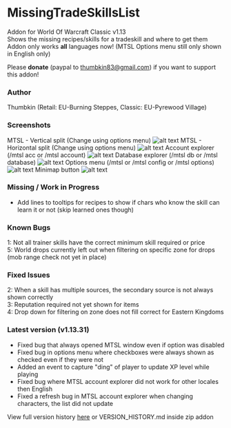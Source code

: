# MissingTradeSkillsList
Addon for World Of Warcraft Classic v1.13  
Shows the missing recipes/skills for a tradeskill and where to get them  
Addon only works **all** languages now! (MTSL Options menu still only shown in English only)  

Please **donate** (paypal to thumbkin83@gmail.com) if you want to support this addon!

### Author
Thumbkin (Retail: EU-Burning Steppes, Classic: EU-Pyrewood Village)

### Screenshots
MTSL - Vertical split (Change using options menu)
![alt text](http://mtsl.ddns.net/images/mtsl_main.png "Missing TradeSkills List - Vertical Split")
MTSL - Horizontal split (Change using options menu)
![alt text](http://mtsl.ddns.net/images/mtsl_main_horizontal.png "Missing TradeSkills List - Horizontal Split")
Account explorer (/mtsl acc or /mtsl account)
![alt text](http://mtsl.ddns.net/images/mtsl_account.png "Missing TradeSkills List - Account explorer")
Database explorer (/mtsl db or /mtsl database)
![alt text](http://mtsl.ddns.net/images/mtsl_database.png "Missing TradeSkills List - Database explorer")
Options menu (/mtsl or /mtsl config or /mtsl options)
![alt text](http://mtsl.ddns.net/images/mtsl_options.png "Missing TradeSkills List - Options menu")
Minimap button
![alt text](http://mtsl.ddns.net/images/mtsl_minimap.png "Missing TradeSkills List - Options menu")

### Missing / Work in Progress

  * Add lines to tooltips for recipes to show if chars who know the skill can learn it or not (skip learned ones though)

### Known Bugs

1: Not all trainer skills have the correct minimum skill required or price  
5: World drops currently left out when filtering on specific zone for drops (mob range check not yet in place)  

### Fixed Issues

2: When a skill has multiple sources, the secondary source is not always shown correctly  
3: Reputation required not yet shown for items  
4: Drop down for filtering on zone does not fill correct for Eastern Kingdoms  

### Latest version (v1.13.31)

* Fixed bug that always opened MTSL window even if option was disabled
* Fixed bug in options menu where checkboxes were always shown as checked even if they were not
* Added an event to capture "ding" of player to update XP level while playing
* Fixed bug where MTSL account explorer did not work for other locales then English
* Fixed a refresh bug in MTSL account explorer when changing characters, the list did not update
  
View full version history [here](http://mtsl.ddns.net/VERSION_HISTORY.html) or VERSION_HISTORY.md inside zip addon